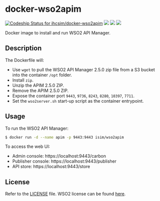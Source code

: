 # docker-wso2apim
[ ![Codeship Status for ihcsim/docker-wso2apim](https://app.codeship.com/projects/f9f472e0-c271-0134-3993-22c030d3a647/status?branch=master)](https://app.codeship.com/projects/197444) [![](https://images.microbadger.com/badges/version/isim/wso2apim:2.4.0.svg)](https://microbadger.com/images/isim/wso2apim:2.0.0 "Get your own version badge on microbadger.com") [![](https://images.microbadger.com/badges/commit/isim/wso2apim:2.5.0.svg)](https://microbadger.com/images/isim/wso2apim:2.0.0 "Get your own commit badge on microbadger.com") [![](https://images.microbadger.com/badges/image/isim/wso2apim:2.5.0.svg)](https://microbadger.com/images/isim/wso2apim:2.5.0 "Get your own image badge on microbadger.com")

Docker image to install and run WSO2 API Manager.

## Description
The Dockerfile will:
* Use `wget` to pull the WSO2 API Manager 2.5.0 zip file from a S3 bucket into the container `/opt` folder.
* Install `zip`.
* Unzip the APIM 2.5.0 ZIP.
* Remove the APIM 2.5.0 ZIP.
* Expose the container port `9443`, `9736`, `8243`, `8280`, `10397`, `7711`.
* Set the `wso2server.sh` start-up script as the container entrypoint.

## Usage
To run the WSO2 API Manager:
```sh
$ docker run -d --name apim -p 9443:9443 isim/wso2apim
```

To access the web UI:
* Admin console: https://localhost:9443/carbon
* Publisher console: https://localhost:9443/publisher
* API store: https://localhost:9443/store

## License
Refer to the [LICENSE](LICENSE) file. WSO2 license can be found [here](http://wso2.com/licenses).
